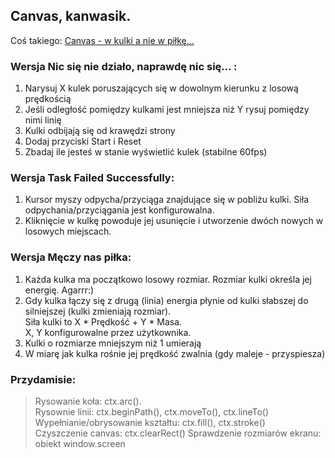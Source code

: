 ## Canvas, kanwasik.   
Coś takiego: [Canvas - w kulki a nie w piłkę...](https://wseii-my.sharepoint.com/:v:/g/personal/rbrzegowy_wsei_edu_pl/EYu-Qxy_FudBtBxuxjvob24BXCLgRbkMaJnnQ6hoyYnY1Q?e=Q6e1vf&nav=eyJyZWZlcnJhbEluZm8iOnsicmVmZXJyYWxBcHAiOiJTdHJlYW1XZWJBcHAiLCJyZWZlcnJhbFZpZXciOiJTaGFyZURpYWxvZy1MaW5rIiwicmVmZXJyYWxBcHBQbGF0Zm9ybSI6IldlYiIsInJlZmVycmFsTW9kZSI6InZpZXcifX0%3D)
### Wersja Nic się nie działo, naprawdę nic się... :
1. Narysuj X kulek poruszających się w dowolnym kierunku z losową prędkością
1. Jeśli odległość pomiędzy kulkami jest mniejsza niż Y rysuj pomiędzy nimi linię
1. Kulki odbijają się od krawędzi strony
1. Dodaj przyciski Start i Reset
1. Zbadaj ile jesteś w stanie wyświetlić kulek (stabilne 60fps)

### Wersja Task Failed Successfully: 
1. Kursor myszy odpycha/przyciąga znajdujące się w pobliżu kulki. Siła odpychania/przyciągania jest konfigurowalna.
2. Kliknięcie w kulkę powoduje jej usunięcie i utworzenie dwóch nowych w losowych miejscach.

### Wersja Męczy nas piłka:
1. Każda kulka ma początkowo losowy rozmiar. Rozmiar kulki określa jej energię. Agarrr:)
2. Gdy kulka łączy się z drugą (linia) energia płynie od kulki słabszej do silniejszej (kulki zmieniają rozmiar).   
Siła kulki to X \* Prędkość + Y \* Masa.  
X, Y konfigurowalne przez użytkownika.
3. Kulki o rozmiarze mniejszym niż 1 umierają
4. W miarę jak kulka rośnie jej prędkość zwalnia (gdy maleje - przyspiesza)

### Przydamisie:
> Rysowanie koła: ctx.arc().  
Rysownie linii: ctx.beginPath(), ctx.moveTo(), ctx.lineTo()     
Wypełnianie/obrysowanie kształtu: ctx.fill(), ctx.stroke()   
Czyszczenie canvas: ctx.clearRect()
Sprawdzenie rozmiarów ekranu: obiekt window.screen